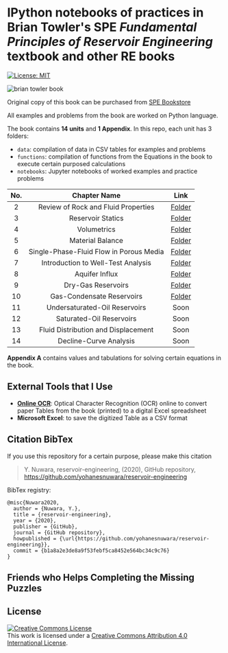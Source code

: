 # IPython notebooks of practices in Brian Towler's SPE *Fundamental Principles of Reservoir Engineering* textbook and other RE books

[![License: MIT](https://img.shields.io/badge/License-MIT-yellow.svg)](https://opensource.org/licenses/MIT)

![brian towler book](https://user-images.githubusercontent.com/51282928/74505368-89a88e80-4f29-11ea-80a6-e563b6237729.jpg)

Original copy of this book can be purchased from [SPE Bookstore](https://store.spe.org/Fundamental-Principles-of-Reservoir-Engineering-P27.aspx)

All examples and problems from the book are worked on Python language.

The book contains **14 units** and **1 Appendix**. In this repo, each unit has 3 folders: 

* `data`: compilation of data in CSV tables for examples and problems
* `functions`: compilation of functions from the Equations in the book to execute certain purposed calculations
* `notebooks`: Jupyter notebooks of worked examples and practice problems

|**No.**|**Chapter Name**|**Link**|
|:--:|:--:|:--:|
|2|Review of Rock and Fluid Properties|[Folder](https://github.com/yohanesnuwara/reservoir-engineering/tree/master/Unit%202%20Review%20of%20Rock%20and%20Fluid%20Properties)|
|3|Reservoir Statics|[Folder](https://github.com/yohanesnuwara/reservoir-engineering/tree/master/Unit%203%20Reservoir%20Statics)|
|4|Volumetrics|[Folder](https://github.com/yohanesnuwara/reservoir-engineering/tree/master/Unit%204%20Volumetrics)|
|5|Material Balance|[Folder](https://github.com/yohanesnuwara/reservoir-engineering/tree/master/Unit%205%20Material%20Balance/notebook)|
|6|Single-Phase-Fluid Flow in Porous Media|[Folder](https://github.com/yohanesnuwara/reservoir-engineering/tree/master/Unit%206%20Single-Phase-Fluid%20Flow%20in%20Porous%20Media)|
|7|Introduction to Well-Test Analysis|[Folder](https://github.com/yohanesnuwara/reservoir-engineering/tree/master/Unit%207%20Introduction%20to%20Well-Test%20Analysis)|
|8|Aquifer Influx|[Folder](https://github.com/yohanesnuwara/reservoir-engineering/tree/master/Unit%208%20Aquifer%20Influx)|
|9|Dry-Gas Reservoirs|[Folder](https://github.com/yohanesnuwara/reservoir-engineering/tree/master/Unit%209%20Dry-Gas%20Reservoirs)|
|10|Gas-Condensate Reservoirs|[Folder](https://github.com/yohanesnuwara/reservoir-engineering/tree/master/Unit%2010%20Gas-Condensate%20Reservoirs/notebook)|
|11|Undersaturated-Oil Reservoirs|Soon|
|12|Saturated-Oil Reservoirs|Soon|
|13|Fluid Distribution and Displacement|Soon|
|14|Decline-Curve Analysis|Soon|

**Appendix A** contains values and tabulations for solving certain equations in the book. 

## External Tools that I Use

* [**Online OCR**](https://www.onlineocr.net/): Optical Character Recognition (OCR) online to convert paper Tables from the book (printed) to a digital Excel spreadsheet 
* **Microsoft Excel**: to save the digitized Table as a CSV format 

## Citation BibTex

If you use this repository for a certain purpose, please make this citation

> Y. Nuwara, reservoir-engineering, (2020), GitHub repository, https://github.com/yohanesnuwara/reservoir-engineering

BibTex registry:

```
@misc{Nuwara2020,
  author = {Nuwara, Y.},
  title = {reservoir-engineering},
  year = {2020},
  publisher = {GitHub},
  journal = {GitHub repository},
  howpublished = {\url{https://github.com/yohanesnuwara/reservoir-engineering}},
  commit = {b1a8a2e3de8a9f53febf5ca8452e564bc34c9c76}
}
```

## Friends who Helps Completing the Missing Puzzles

## License

<a rel="license" href="http://creativecommons.org/licenses/by/4.0/"><img alt="Creative Commons License" style="border-width:0" src="https://licensebuttons.net/l/by-nc-sa/3.0/88x31.png" /></a><br />This work is licensed under a <a rel="license" href="http://creativecommons.org/licenses/by/4.0/">Creative Commons Attribution 4.0 International License</a>.
